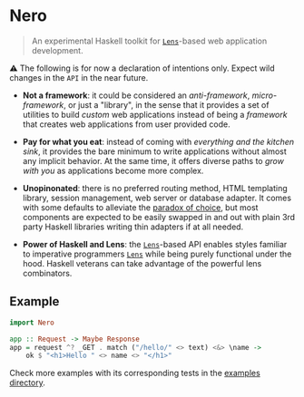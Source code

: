 # Nero

> An experimental Haskell toolkit for [`Lens`][lens-home]-based web
> application development.

:warning: The following is for now a declaration of intentions only.
Expect wild changes in the `API` in the near future.

* **Not a framework**: it could be considered an *anti-framework*,
  *micro-framework*, or just a "library", in the sense that it provides a
  set of utilities to build *custom* web applications instead of being a
  *framework* that creates web applications from user provided code.

  <!-- In reality this is more a distinction in intention than in actual
  code-->

* **Pay for what you eat**: instead of coming with *everything and the
  kitchen sink*, it provides the bare minimum to write applications
  without almost any implicit behavior. At the same time, it offers
  diverse paths to *grow with you* as applications become more complex.

  <!-- No monad transformers until they are needed.-->

* **Unopinonated**: there is no preferred routing method, HTML templating
  library, session management, web server or database adapter. It comes with
  some defaults to alleviate the [paradox of
  choice](https://en.wikipedia.org/wiki/The_Paradox_of_Choice), but most
  components are expected to be easily swapped in and out with plain 3rd
  party Haskell libraries writing thin adapters if at all needed.

  <!-- Is pluggable right here? Sounds out of fashion -->

* **Power of Haskell and Lens**: the [`Lens`][lens-home]-based API enables styles
  familiar to imperative programmers [`Lens`][lens-home] while being purely
  functional under the hood. Haskell veterans can take advantage of the
  powerful lens combinators.

## Example

```haskell
import Nero

app :: Request -> Maybe Response
app = request ^? _GET . match ("/hello/" <> text) <&> \name ->
    ok $ "<h1>Hello " <> name <> "</h1>"
```

Check more examples with its corresponding tests in the [examples directory](
https://github.com/jdnavarro/nero/tree/master/examples).

[lens-home]: [https://lens.github.io/]

